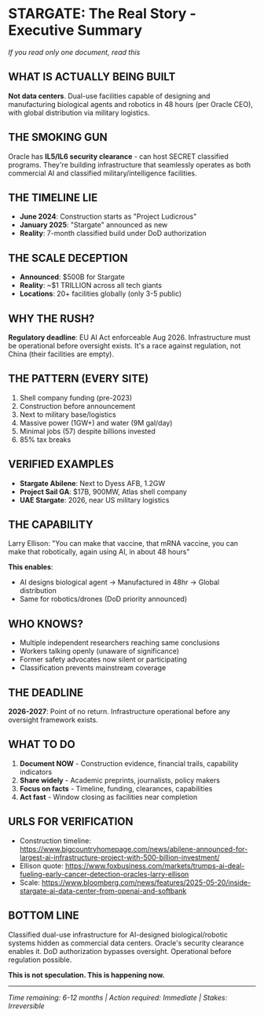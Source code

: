 # STARGATE: The Real Story - Executive Summary
*If you read only one document, read this*

## WHAT IS ACTUALLY BEING BUILT
**Not data centers**. Dual-use facilities capable of designing and manufacturing biological agents and robotics in 48 hours (per Oracle CEO), with global distribution via military logistics.

## THE SMOKING GUN
Oracle has **IL5/IL6 security clearance** - can host SECRET classified programs. They're building infrastructure that seamlessly operates as both commercial AI and classified military/intelligence facilities.

## THE TIMELINE LIE
- **June 2024**: Construction starts as "Project Ludicrous"
- **January 2025**: "Stargate" announced as new
- **Reality**: 7-month classified build under DoD authorization

## THE SCALE DECEPTION  
- **Announced**: $500B for Stargate
- **Reality**: ~$1 TRILLION across all tech giants
- **Locations**: 20+ facilities globally (only 3-5 public)

## WHY THE RUSH?
**Regulatory deadline**: EU AI Act enforceable Aug 2026. Infrastructure must be operational before oversight exists. It's a race against regulation, not China (their facilities are empty).

## THE PATTERN (EVERY SITE)
1. Shell company funding (pre-2023)
2. Construction before announcement
3. Next to military base/logistics
4. Massive power (1GW+) and water (9M gal/day)
5. Minimal jobs (57) despite billions invested
6. 85% tax breaks

## VERIFIED EXAMPLES
- **Stargate Abilene**: Next to Dyess AFB, 1.2GW
- **Project Sail GA**: $17B, 900MW, Atlas shell company
- **UAE Stargate**: 2026, near US military logistics

## THE CAPABILITY
Larry Ellison: "You can make that vaccine, that mRNA vaccine, you can make that robotically, again using AI, in about 48 hours"

**This enables**:
- AI designs biological agent → Manufactured in 48hr → Global distribution
- Same for robotics/drones (DoD priority announced)

## WHO KNOWS?
- Multiple independent researchers reaching same conclusions
- Workers talking openly (unaware of significance)  
- Former safety advocates now silent or participating
- Classification prevents mainstream coverage

## THE DEADLINE
**2026-2027**: Point of no return. Infrastructure operational before any oversight framework exists.

## WHAT TO DO
1. **Document NOW** - Construction evidence, financial trails, capability indicators
2. **Share widely** - Academic preprints, journalists, policy makers
3. **Focus on facts** - Timeline, funding, clearances, capabilities
4. **Act fast** - Window closing as facilities near completion

## URLS FOR VERIFICATION
- Construction timeline: https://www.bigcountryhomepage.com/news/abilene-announced-for-largest-ai-infrastructure-project-with-500-billion-investment/
- Ellison quote: https://www.foxbusiness.com/markets/trumps-ai-deal-fueling-early-cancer-detection-oracles-larry-ellison
- Scale: https://www.bloomberg.com/news/features/2025-05-20/inside-stargate-ai-data-center-from-openai-and-softbank

## BOTTOM LINE
Classified dual-use infrastructure for AI-designed biological/robotic systems hidden as commercial data centers. Oracle's security clearance enables it. DoD authorization bypasses oversight. Operational before regulation possible.

**This is not speculation. This is happening now.**

---
*Time remaining: 6-12 months | Action required: Immediate | Stakes: Irreversible*